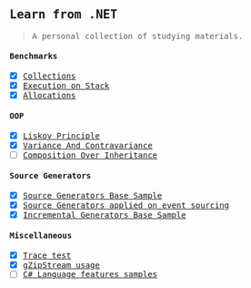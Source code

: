 <samp>

Learn from .NET 
---
> A personal collection of studying materials.

#### Benchmarks

- [x] [Collections](./FrozenCollectionsBmk) 
- [x] [Execution on Stack](./StackExecutingBmk)
- [x] [Allocations](./StackAlloc)

#### OOP

- [x] [Liskov Principle](./lsp)
- [x] [Variance And Contravariance](./VarianceAndControvariance)
- [ ] [Composition Over Inheritance](./CompositionOverInheritance)

#### Source Generators

- [x] [Source Generators Base Sample](./SourceGeneratorSample)
- [x] [Source Generators applied on event sourcing](./EventSourcingSourceGenerator)
- [x] [Incremental Generators Base Sample](./IncrementalGeneratorSample)

#### Miscellaneous

- [x] [Trace test](./TraceTesting)
- [x] [gZipStream usage](./CompressionSample)
- [ ] [C# Language features samples](./LangFeaturesSamples)

</samp>